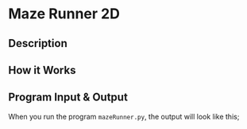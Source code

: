 # Maze Runner 2D

## Description

## How it Works

## Program Input & Output

When you run the program `mazeRunner.py`, the output will look like this;

```
```

